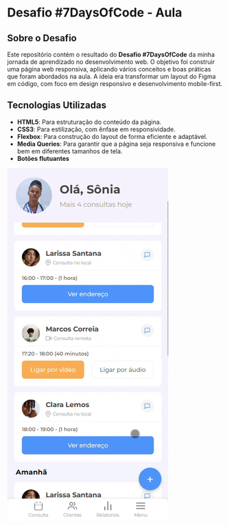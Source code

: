 # Desafio #7DaysOfCode - Aula

## Sobre o Desafio

Este repositório contém o resultado do **Desafio #7DaysOfCode** da minha jornada de aprendizado no desenvolvimento web. O objetivo foi construir uma página web responsiva, aplicando vários conceitos e boas práticas que foram abordados na aula. A ideia era transformar um layout do Figma em código, com foco em design responsivo e desenvolvimento mobile-first.

## Tecnologias Utilizadas

- **HTML5**: Para estruturação do conteúdo da página.
- **CSS3**: Para estilização, com ênfase em responsividade.
- **Flexbox**: Para construção do layout de forma eficiente e adaptável.
- **Media Queries**: Para garantir que a página seja responsiva e funcione bem em diferentes tamanhos de tela.
- **Botões flutuantes**

![Texto alternativo](k-ezgif.com-speed.gif)



